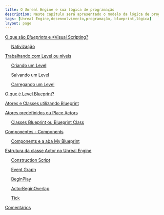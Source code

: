 ```yaml
---
title: O Unreal Engine e sua lógica de programação
description: Neste capítulo será apresentado o modelo da lógica de programação utilizando Blueprint e os seus elementos.
tags: [Unreal Engine,desenvolvimento,programação, blueprint,lógica]
layout: page
---
```


[O que são *Blueprints* e *Visual Scripting?](#o-que-s-o--blueprints--e--visual-scripting-)

&nbsp;&nbsp;&nbsp;&nbsp;&nbsp;[Nativização](#nativiza--o)

[Trabalhando com Level ou níveis](#trabalhando-com-level-ou-n-veis)

&nbsp;&nbsp;&nbsp;&nbsp;&nbsp;[Criando um Level](#criando-um-level)

&nbsp;&nbsp;&nbsp;&nbsp;&nbsp;[Salvando um Level](#salvando-um-level)

&nbsp;&nbsp;&nbsp;&nbsp;&nbsp;[Carregando um Level](#carregando-um-level)

[O que é Level Blueprint?](#o-que---level-blueprint-)

[Atores e Classes utilizando Blueprint](#atores-e-classes-utilizando-blueprint)

[Atores predefinidos ou Place Actors](#atores-predefinidos-ou-place-actors)

&nbsp;&nbsp;&nbsp;&nbsp;&nbsp;[Classes Blueprint ou Blueprint Class](#classes-blueprint-ou-blueprint-class)

[Componentes - Components](#componentes---components)

&nbsp;&nbsp;&nbsp;&nbsp;&nbsp;[Components e a aba My Blueprint](#components-e-a-aba-my-blueprint)

[Estrutura da classe Actor no Unreal Engine](#estrutura-da-classe-actor-no-unreal-engine)

&nbsp;&nbsp;&nbsp;&nbsp;&nbsp;[Construction Script](#construction-script)

&nbsp;&nbsp;&nbsp;&nbsp;&nbsp;[Event Graph](#event-graph)

&nbsp;&nbsp;&nbsp;&nbsp;&nbsp;[BeginPlay](#beginplay)

&nbsp;&nbsp;&nbsp;&nbsp;&nbsp;[ActorBeginOverlap](#actorbeginoverlap)

&nbsp;&nbsp;&nbsp;&nbsp;&nbsp;[Tick](#tick)

[Comentários](#coment-rios)


